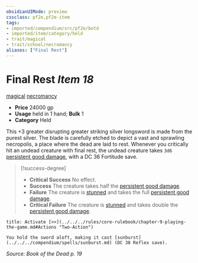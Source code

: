 ```yaml
---
obsidianUIMode: preview
cssclass: pf2e,pf2e-item
tags:
- imported/compendium/src/pf2e/botd
- imported/item/category/held
- trait/magical
- trait/school/necromancy
aliases: ["Final Rest"]
---
```

# Final Rest *Item 18*  
[magical](magical.md)  [necromancy](necromancy.md)  

- **Price** 24000 gp
- **Usage** held in 1 hand; **Bulk** 1
- **Category** Held

This +3 greater disrupting greater striking silver longsword is made from the purest silver. The blade is carefully etched to depict a vast and sprawling necropolis, a place where the dead are laid to rest. Whenever you critically hit an undead creature with final rest, the undead creature takes `3d6` [persistent good damage](conditions.md#Persistent%20Damage), with a DC 36 Fortitude save.

> [!success-degree] 
> - **Critical Success** No effect.
> - **Success** The creature takes half the [persistent good damage](conditions.md#Persistent%20Damage).
> - **Failure** The creature is [stunned](conditions.md#Stunned) and takes the full [persistent good damage](conditions.md#Persistent%20Damage).
> - **Critical Failure** The creature is [stunned](conditions.md#Stunned) and takes double the [persistent good damage](conditions.md#Persistent%20Damage).

```ad-embed-ability
title: Activate [>>](../../../rules/core-rulebook/chapter-9-playing-the-game.md#Actions "Two-Action")

You hold the sword aloft, making it cast [sunburst](../../../compendium/spells/sunburst.md) (DC 38 Reflex save).
```

*Source: Book of the Dead p. 19*
